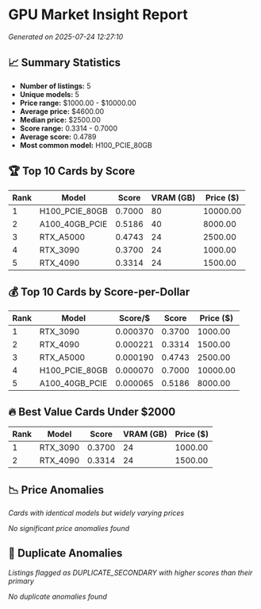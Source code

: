 # GPU Market Insight Report
*Generated on 2025-07-24 12:27:10*

## 📈 Summary Statistics

- **Number of listings:** 5
- **Unique models:** 5
- **Price range:** $1000.00 - $10000.00
- **Average price:** $4600.00
- **Median price:** $2500.00
- **Score range:** 0.3314 - 0.7000
- **Average score:** 0.4789
- **Most common model:** H100_PCIE_80GB

## 🏆 Top 10 Cards by Score

| Rank | Model | Score | VRAM (GB) | Price ($) |
|------|-------|-------|-----------|-----------|
| 1 | H100_PCIE_80GB | 0.7000 | 80 | 10000.00 |
| 2 | A100_40GB_PCIE | 0.5186 | 40 | 8000.00 |
| 3 | RTX_A5000 | 0.4743 | 24 | 2500.00 |
| 4 | RTX_3090 | 0.3700 | 24 | 1000.00 |
| 5 | RTX_4090 | 0.3314 | 24 | 1500.00 |

## 💰 Top 10 Cards by Score-per-Dollar

| Rank | Model | Score/$ | Score | Price ($) |
|------|-------|---------|-------|-----------|
| 1 | RTX_3090 | 0.000370 | 0.3700 | 1000.00 |
| 2 | RTX_4090 | 0.000221 | 0.3314 | 1500.00 |
| 3 | RTX_A5000 | 0.000190 | 0.4743 | 2500.00 |
| 4 | H100_PCIE_80GB | 0.000070 | 0.7000 | 10000.00 |
| 5 | A100_40GB_PCIE | 0.000065 | 0.5186 | 8000.00 |

## 🔥 Best Value Cards Under $2000

| Rank | Model | Score | VRAM (GB) | Price ($) |
|------|-------|-------|-----------|-----------|
| 1 | RTX_3090 | 0.3700 | 24 | 1000.00 |
| 2 | RTX_4090 | 0.3314 | 24 | 1500.00 |

## 📉 Price Anomalies
*Cards with identical models but widely varying prices*

*No significant price anomalies found*

## 🔄 Duplicate Anomalies
*Listings flagged as DUPLICATE_SECONDARY with higher scores than their primary*

*No duplicate anomalies found*
